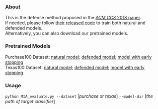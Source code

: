 ### About
This is the defense method proposed in the [*ACM CCS* 2018 paper](https://arxiv.org/abs/1807.05852).  
If needed, please follow [their released code](https://github.com/SPIN-UMass/ML-Privacy-Regulization) to train both natural and defended models.  
Alternatively, you can also download our pretrained models.

### Pretrained Models  
Purchase100 Dataset: [natural model](http://www.princeton.edu/~liweis/membership-inference-evaluation/AdvReg/purchase_natural); 
[defended model](http://www.princeton.edu/~liweis/membership-inference-evaluation/AdvReg/purchase_advreg); 
[model with early stopping](http://www.princeton.edu/~liweis/membership-inference-evaluation/AdvReg/purchase_early_stop)  
Texas100 Dataset: [natural model](http://www.princeton.edu/~liweis/membership-inference-evaluation/AdvReg/texas_natural); 
[defended model](http://www.princeton.edu/~liweis/membership-inference-evaluation/AdvReg/texas_advreg); 
[model with early stopping](http://www.princeton.edu/~liweis/membership-inference-evaluation/AdvReg/texas_early_stop)  

### Usage
`python MIA_evaluate.py --dataset` [*purchase* or *texas*] `--model-dir` [*the path of target classifier*]
